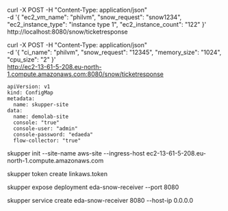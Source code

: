 
curl -X POST -H "Content-Type: application/json" \
-d '{
  "ec2_vm_name": "philvm",
  "snow_request": "snow1234",
  "ec2_instance_type": "instance type 1",
  "ec2_instance_count": "122"
}' \
http://localhost:8080/snow/ticketresponse


curl -X POST -H "Content-Type: application/json" \
-d '{
  "ci_name": "philvm",
  "snow_request": "12345",
  "memory_size": "1024",
  "cpu_size": "2"
}' \
http://ec2-13-61-5-208.eu-north-1.compute.amazonaws.com:8080/snow/ticketresponse

```
apiVersion: v1
kind: ConfigMap
metadata:
  name: skupper-site
data:
  name: demolab-site
  console: "true"
  console-user: "admin"
  console-password: "edaeda"
  flow-collector: "true"
```

skupper init --site-name aws-site --ingress-host ec2-13-61-5-208.eu-north-1.compute.amazonaws.com

skupper token create linkaws.token

skupper expose deployment eda-snow-receiver --port 8080

skupper service create eda-snow-receiver 8080 --host-ip 0.0.0.0